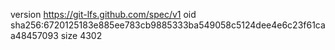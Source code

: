 version https://git-lfs.github.com/spec/v1
oid sha256:6720125183e885ee783cb9885333ba549058c5124dee4e6c23f61caa48457093
size 4302
